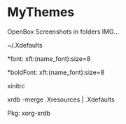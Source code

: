 # MyThemes

OpenBox
Screenshots in folders IMG...

~/.Xdefaults

*font:   xft:(name_font):size=8

*boldFont:	  xft:(name_font):size=8

xinitrc

xrdb -merge .Xresources | .Xdefaults

Pkg: xorg-xrdb
